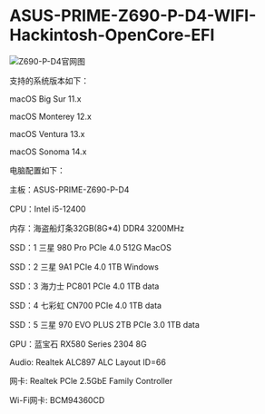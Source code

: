 # ASUS-PRIME-Z690-P-D4-WIFI-Hackintosh-OpenCore-EFI
![Z690-P-D4官网图](https://github.com/GuZe-GZ/ASUS-PRIME-Z690-P-D4-WIFI-Hackintosh-OpenCore-EFI/assets/70998332/5ed5b276-ab56-41d1-b934-ccf2a09431ce)

支持的系统版本如下：

macOS Big Sur 11.x


macOS Monterey 12.x


macOS Ventura 13.x


macOS Sonoma 14.x




电脑配置如下：



主板：ASUS-PRIME-Z690-P-D4


CPU：Intel i5-12400


内存：海盗船灯条32GB(8G*4) DDR4 3200MHz


SSD：1 三星 980 Pro PCIe 4.0 512G MacOS


SSD：2 三星 9A1 PCIe 4.0 1TB Windows


SSD：3 海力士 PC801 PCIe 4.0 1TB data


SSD：4 七彩虹 CN700 PCIe 4.0 1TB data


SSD：5 三星 970 EVO PLUS 2TB PCIe 3.0 1TB data


GPU：蓝宝石 RX580 Series 2304 8G 


Audio: Realtek ALC897 ALC Layout ID=66


网卡: Realtek PCle 2.5GbE Family Controller


Wi-Fi网卡: BCM94360CD
